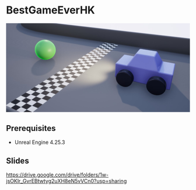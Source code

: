 BestGameEverHK
===

![Screenshot](Screenshot.jpg)

## Prerequisites

- Unreal Engine 4.25.3

## Slides

https://drive.google.com/drive/folders/1w-jsOKlr_GvrEBtwtyg2uXH8eN5vVCn0?usp=sharing
